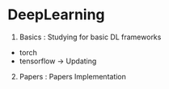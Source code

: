 # DeepLearning
1. Basics : Studying for basic DL frameworks
- torch
- tensorflow -> Updating
2. Papers : Papers Implementation
